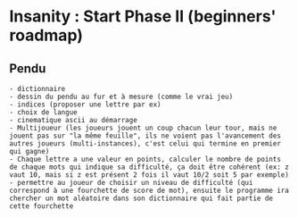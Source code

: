 # Insanity : Start Phase II (beginners' roadmap) 

## Pendu

	- dictionnaire
	- dessin du pendu au fur et à mesure (comme le vrai jeu)
	- indices (proposer une lettre par ex)
	- choix de langue
	- cinematique ascii au démarrage
	- Multijoueur (les joueurs jouent un coup chacun leur tour, mais ne jouent pas sur "la même feuille", ils ne voient pas l'avancement des autres joueurs (multi-instances), c'est celui qui termine en premier qui gagne)
	- Chaque lettre a une valeur en points, calculer le nombre de points de chaque mots qui indique sa difficulté, ça doit être cohérent (ex: z vaut 10, mais si z est présent 2 fois il vaut 10/2 soit 5 par exemple)
	- permettre au joueur de choisir un niveau de difficulté (qui correspond à une fourchette de score de mot), ensuite le programme ira chercher un mot aléatoire dans son dictionnaire qui fait partie de cette fourchette